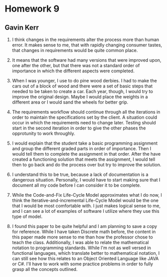 # Homework 9
## Gavin Kerr

1. I think changes in the requirements alter the process more than human error. It makes sense to me, that with rapidly changing consumer tastes, that changes in requirements would be quite common place.

2. It means that the software had many versions that were improved upon, one after the other, but that there was not a standard order of importance in which the different aspects were completed.

3. When I was younger, I use to do pine wood derbies. I had to make the cars out of a block of wood and there were a set of basic steps that needed to be taken to create a car. Each year, though, I would try to improve the original design. Maybe I would place the weights in a different area or I would sand the wheels for better grip. 

4. The requirements workflow should continue through all the iterations in order to maintain the specifications set by the client. A situation could occur in which the requirements need to change later. Testing should start in the second iteration in order to give the other phases the opprotunity to work throughly. 

5. I would explain that the student take a basic programming assignment and group the different graded parts in order of importance. Then I would tell them to complete the assignment in that order. After the have created a functioning solution that meets the assignment, I would tell then to go back and do the process over but try to improve the solution.

6. I understand this to be true, because a lack of documentation is a dangerous situation. Personally, I would have to start making sure that I document all my code before I can consider it to be complete.

7. While the Code-and-Fix Life-Cycle Model approximates what I do now, I think the Iterative-and-incremental Life-Cycle Model would be the one that I would be most comfortable with. I just makes logical sense to me, and I can see a lot of examples of software I utilize where they use this type of model.

8. I found this paper to be quite helpful and I am planning to save a copy for reference. While I have taken Discrete math before, the content in this paper made more sense to me than how the professor chose to teach the class. Additionally, I was able to relate the mathematical notation to programming standards. While I'm not as well versed in functional languages, which translate better to mathematical notation, I can still see how this relates to an Object Oriented Language like JAVA or C#. I'll have to work with some practice problems in order to fully grasp all the concepts outlined.